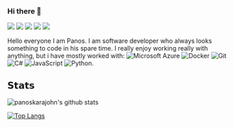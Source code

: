 ### Hi there 👋

[![](https://vistr.dev/badge?repo=panoskarajohn.panoskarajohn&corners=square)](https://github.com/panoskarajohn/vistr.dev)
[![](https://img.shields.io/badge/-@karagiannissp-%231DA1F2?style=flat-square&logo=twitter&logoColor=ffffff)](https://twitter.com/karagiannissp)
[![](https://img.shields.io/badge/-Stack%20Overflow-FE7A16?style=flat-square&logo=Stack-Overflow&logoColor=ffffff)](https://stackoverflow.com/users/3902958/panoskarajohn)
[![](https://img.shields.io/badge/-@panoskarajohn-%23181717?style=flat-square&logo=github)](https://github.com/panoskarajohn)
[![](https://img.shields.io/badge/-Panagiotis%20Karagiannis-blue?style=flat-square&logo=Linkedin&logoColor=white&link=https://www.linkedin.com/in/panagiotiskaragiannis/)](https://www.linkedin.com/in/panagiotiskaragiannis/)

Hello everyone I am Panos. I am software developer who always looks something to code in his spare time. I really enjoy working really with anything, but i have mostly worked with: 
![Microsoft Azure](https://img.shields.io/badge/Microsoft%20Azure-232F7E?style=flat-square&logo=microsoft-azure)
![Docker](https://img.shields.io/badge/-Docker-232F7E?style=flat-square&logo=docker)
![Git](https://img.shields.io/badge/-Git-232F7E?style=flat-square&logo=git)
![C#](https://img.shields.io/badge/-Dotnet-232F7E?style=flat-square&logo=visual-studio) 
![JavaScript](https://img.shields.io/badge/-JavaScript-232F7E?style=flat-square&logo=javascript) 
![Python](https://img.shields.io/badge/-Python-232F7E?style=flat-square&logo=Python). 

## 𝗦𝘁𝗮𝘁𝘀

![panoskarajohn's github stats](https://github-readme-stats.vercel.app/api?username=panoskarajohn&show_icons=true&theme=default)

[![Top Langs](https://github-readme-stats.vercel.app/api/top-langs/?username=anuraghazra)](https://github.com/anuraghazra/github-readme-stats)

